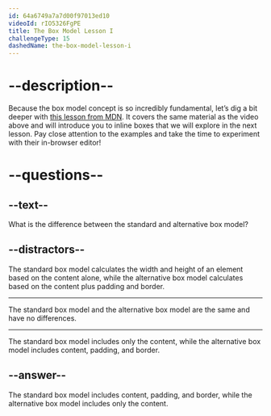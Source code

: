 ```yaml
---
id: 64a6749a7a7d00f97013ed10
videoId: rIO5326FgPE
title: The Box Model Lesson I
challengeType: 15
dashedName: the-box-model-lesson-i
--- 
```

# --description--

Because the box model concept is so incredibly fundamental, let’s dig a bit deeper with <a href="https://developer.mozilla.org/en-US/docs/Learn/CSS/Building_blocks/The_box_model#what_is_the_css_box_model" target="_blank">this lesson from MDN</a>. It covers the same material as the video above and will introduce you to inline boxes that we will explore in the next lesson. Pay close attention to the examples and take the time to experiment with their in-browser editor!

# --questions--

## --text--

What is the difference between the standard and alternative box model?

## --distractors--

The standard box model calculates the width and height of an element based on the content alone, while the alternative box model calculates based on the content plus padding and border.

---

The standard box model and the alternative box model are the same and have no differences.

---

The standard box model includes only the content, while the alternative box model includes content, padding, and border.

## --answer--

The standard box model includes content, padding, and border, while the alternative box model includes only the content.

